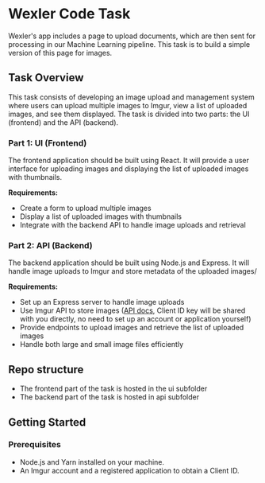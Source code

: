 # Wexler Code Task

Wexler's app includes a page to upload documents, which are then sent for processing in our Machine Learning pipeline. This task is to build a simple version of this page for images. 

## Task Overview

This task consists of developing an image upload and management system where users can upload multiple images to Imgur, view a list of uploaded images, and see them displayed. The task is divided into two parts: the UI (frontend) and the API (backend).

### Part 1: UI (Frontend)

The frontend application should be built using React. It will provide a user interface for uploading images and displaying the list of uploaded images with thumbnails.

**Requirements:**
- Create a form to upload multiple images
- Display a list of uploaded images with thumbnails
- Integrate with the backend API to handle image uploads and retrieval

### Part 2: API (Backend)

The backend application should be built using Node.js and Express. It will handle image uploads to Imgur and store metadata of the uploaded images/

**Requirements:**
- Set up an Express server to handle image uploads
- Use Imgur API to store images ([API docs](https://apidocs.imgur.com/), Client ID key will be shared with you directly, no need to set up an account or application yourself)
- Provide endpoints to upload images and retrieve the list of uploaded images
- Handle both large and small image files efficiently

## Repo structure

- The frontend part of the task is hosted in the ui subfolder
- The backend part of the task is hosted in api subfolder

## Getting Started

### Prerequisites

- Node.js and Yarn installed on your machine.
- An Imgur account and a registered application to obtain a Client ID.
